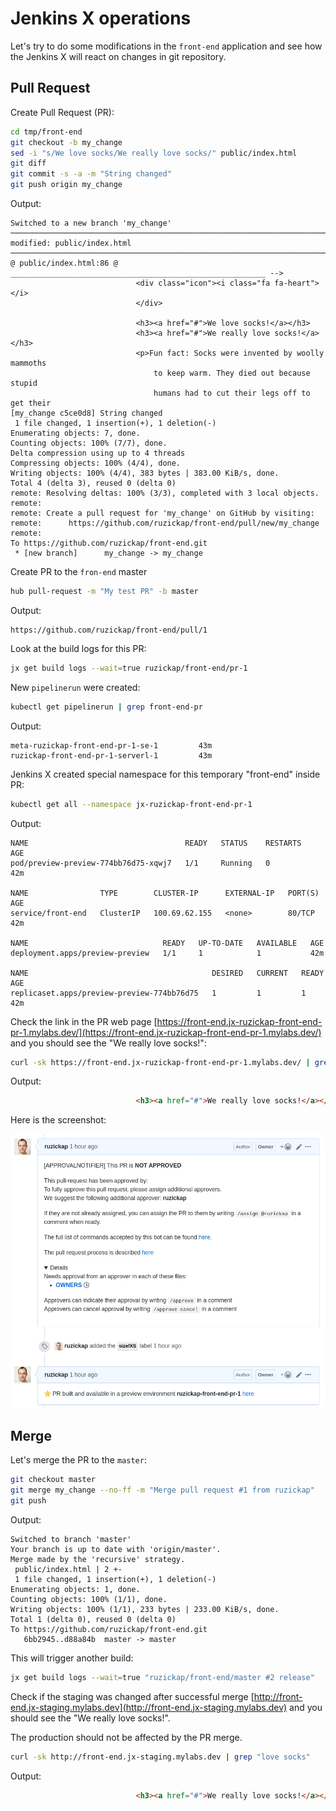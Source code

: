 # Jenkins X operations

Let's try to do some modifications in the `front-end` application and see how
the Jenkins X will react on changes in git repository.

## Pull Request

Create Pull Request (PR):

```bash
cd tmp/front-end
git checkout -b my_change
sed -i "s/We love socks/We really love socks/" public/index.html
git diff
git commit -s -a -m "String changed"
git push origin my_change
```

Output:

```text
Switched to a new branch 'my_change'
─────────────────────────────────────────────────────────────────────────────────────────────────────────────────────────────────────────────────────────────────────────────────────────────
modified: public/index.html
─────────────────────────────────────────────────────────────────────────────────────────────────────────────────────────────────────────────────────────────────────────────────────────────
@ public/index.html:86 @ _________________________________________________________ -->
                            <div class="icon"><i class="fa fa-heart"></i>
                            </div>

                            <h3><a href="#">We love socks!</a></h3>
                            <h3><a href="#">We really love socks!</a></h3>
                            <p>Fun fact: Socks were invented by woolly mammoths
                                to keep warm. They died out because stupid
                                humans had to cut their legs off to get their
[my_change c5ce0d8] String changed
 1 file changed, 1 insertion(+), 1 deletion(-)
Enumerating objects: 7, done.
Counting objects: 100% (7/7), done.
Delta compression using up to 4 threads
Compressing objects: 100% (4/4), done.
Writing objects: 100% (4/4), 383 bytes | 383.00 KiB/s, done.
Total 4 (delta 3), reused 0 (delta 0)
remote: Resolving deltas: 100% (3/3), completed with 3 local objects.
remote:
remote: Create a pull request for 'my_change' on GitHub by visiting:
remote:      https://github.com/ruzickap/front-end/pull/new/my_change
remote:
To https://github.com/ruzickap/front-end.git
 * [new branch]      my_change -> my_change
```

Create PR to the `fron-end` master

```bash
hub pull-request -m "My test PR" -b master
```

Output:

```text
https://github.com/ruzickap/front-end/pull/1
```

Look at the build logs for this PR:

```bash
jx get build logs --wait=true ruzickap/front-end/pr-1
```

New `pipelinerun` were created:

```bash
kubectl get pipelinerun | grep front-end-pr
```

Output:

```text
meta-ruzickap-front-end-pr-1-se-1         43m
ruzickap-front-end-pr-1-serverl-1         43m
```

Jenkins X created special namespace for this temporary "front-end" inside PR:

```bash
kubectl get all --namespace jx-ruzickap-front-end-pr-1
```

Output:

```text
NAME                                   READY   STATUS    RESTARTS   AGE
pod/preview-preview-774bb76d75-xqwj7   1/1     Running   0          42m

NAME                TYPE        CLUSTER-IP      EXTERNAL-IP   PORT(S)   AGE
service/front-end   ClusterIP   100.69.62.155   <none>        80/TCP    42m

NAME                              READY   UP-TO-DATE   AVAILABLE   AGE
deployment.apps/preview-preview   1/1     1            1           42m

NAME                                         DESIRED   CURRENT   READY   AGE
replicaset.apps/preview-preview-774bb76d75   1         1         1       42m
```

Check the link in the PR web page [https://front-end.jx-ruzickap-front-end-pr-1.mylabs.dev/](https://front-end.jx-ruzickap-front-end-pr-1.mylabs.dev/)
and you should see the "We really love socks!":

```bash
curl -sk https://front-end.jx-ruzickap-front-end-pr-1.mylabs.dev/ | grep "love socks"
```

Output:

```html
                            <h3><a href="#">We really love socks!</a></h3>
```

Here is the screenshot:

![PR](./PR.png "PR")

## Merge

Let's merge the PR to the `master`:

```bash
git checkout master
git merge my_change --no-ff -m "Merge pull request #1 from ruzickap"
git push
```

Output:

```text
Switched to branch 'master'
Your branch is up to date with 'origin/master'.
Merge made by the 'recursive' strategy.
 public/index.html | 2 +-
 1 file changed, 1 insertion(+), 1 deletion(-)
Enumerating objects: 1, done.
Counting objects: 100% (1/1), done.
Writing objects: 100% (1/1), 233 bytes | 233.00 KiB/s, done.
Total 1 (delta 0), reused 0 (delta 0)
To https://github.com/ruzickap/front-end.git
   6bb2945..d88a84b  master -> master
```

This will trigger another build:

```bash
jx get build logs --wait=true "ruzickap/front-end/master #2 release"
```

Check if the staging was changed after successful merge [http://front-end.jx-staging.mylabs.dev](http://front-end.jx-staging.mylabs.dev)
and you should see the "We really love socks!".

The production should not be affected by the PR merge.

```bash
curl -sk http://front-end.jx-staging.mylabs.dev | grep "love socks"
```

Output:

```html
                            <h3><a href="#">We really love socks!</a></h3>
```
